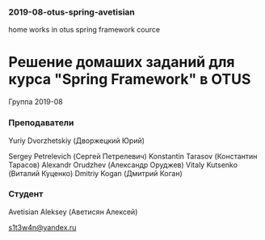 ### 2019-08-otus-spring-avetisian
home works in otus spring framework cource

# Решение домаших заданий для курса "Spring Framework" в OTUS

Группа 2019-08

### Преподаватели
Yuriy Dvorzhetskiy (Дворжецкий Юрий)

Sergey Petrelevich (Сергей Петрелевич)
Konstantin Tarasov (Константин Тарасов)
Alexandr Orudzhev (Александр Оруджев)
Vitaly Kutsenko (Виталий Куценко)
Dmitriy Kogan (Дмитрий Коган)

### Студент
Avetisian Aleksey (Аветисян Алексей)

s1t3w4n@yandex.ru
